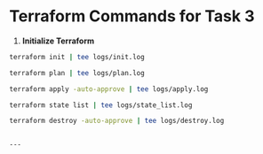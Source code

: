 # Terraform Commands for Task 3

1. **Initialize Terraform**
```bash
terraform init | tee logs/init.log

terraform plan | tee logs/plan.log

terraform apply -auto-approve | tee logs/apply.log

terraform state list | tee logs/state_list.log

terraform destroy -auto-approve | tee logs/destroy.log


---

